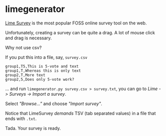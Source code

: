 # limegenerator

[Lime Survey](https://github.com/LimeSurvey/LimeSurvey) is the most
popular FOSS online survey tool on the web.

Unfortunately, creating a survey can be quite a drag.  A lot of mouse
click and drag is necessary.

Why not use csv?

If you put this into a file, say, `survey.csv`

```csv
group1,T5,This is 5-vote and text
group1,T,Whereas this is only text
group2,T,More text
group2,5,Does only 5-vote work?
```

... and run `limegenerator.py survey.csv > survey.txt`, you can go to _Lime -> Surveys -> Import a survey_.

Select _"Browse..."_ and choose _"Import survey"_.

Notice that LimeSurvey _demands_ TSV (tab separated values) in a file
that ends with `.txt`.


Tada.  Your survey is ready.
